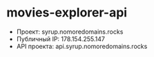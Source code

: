 # movies-explorer-api

- Проект: syrup.nomoredomains.rocks
- Публичный IP: 178.154.255.147
- API проекта: api.syrup.nomoredomains.rocks
